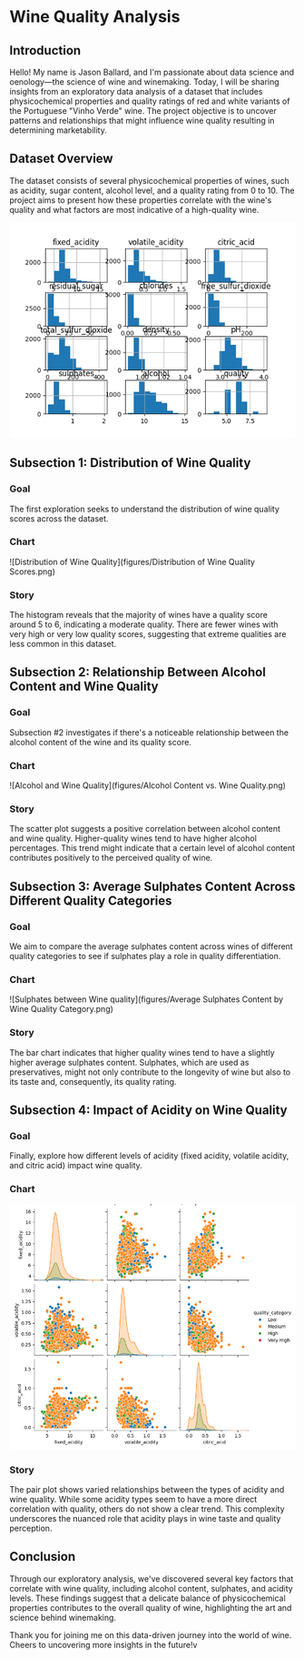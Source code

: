 # Wine Quality Analysis

## Introduction

Hello! My name is Jason Ballard, and I'm passionate about data science and oenology—the science of wine and winemaking. Today, I will be sharing insights from an exploratory data analysis of a dataset that includes physicochemical properties and quality ratings of red and white variants of the Portuguese "Vinho Verde" wine. The project objective is to uncover patterns and relationships that might influence wine quality resulting in determining marketability.

## Dataset Overview

The dataset consists of several physicochemical properties of wines, such as acidity, sugar content, alcohol level, and a quality rating from 0 to 10. The project aims to present how these properties correlate with the wine's quality and what factors are most indicative of a high-quality wine.

![Dataset preview](https://github.com/JBtallgrass/datafun-06-eda/blob/main/figures/dataset.png)

## Subsection 1: Distribution of Wine Quality

### Goal

The first exploration seeks to understand the distribution of wine quality scores across the dataset.

### Chart

![Distribution of Wine Quality](figures/Distribution of Wine Quality Scores.png)

### Story 

The histogram reveals that the majority of wines have a quality score around 5 to 6, indicating a moderate quality. There are fewer wines with very high or very low quality scores, suggesting that extreme qualities are less common in this dataset.

## Subsection 2: Relationship Between Alcohol Content and Wine Quality

### Goal

Subsection #2 investigates if there's a noticeable relationship between the alcohol content of the wine and its quality score.

### Chart

![Alcohol and Wine Quality](figures/Alcohol Content vs. Wine Quality.png)

### Story

The scatter plot suggests a positive correlation between alcohol content and wine quality. Higher-quality wines tend to have higher alcohol percentages. This trend might indicate that a certain level of alcohol content contributes positively to the perceived quality of wine.

## Subsection 3: Average Sulphates Content Across Different Quality Categories

### Goal

We aim to compare the average sulphates content across wines of different quality categories to see if sulphates play a role in quality differentiation.

### Chart

![Sulphates between Wine quality](figures/Average Sulphates Content by Wine Quality Category.png)

### Story

The bar chart indicates that higher quality wines tend to have a slightly higher average sulphates content. Sulphates, which are used as preservatives, might not only contribute to the longevity of wine but also to its taste and, consequently, its quality rating.

## Subsection 4: Impact of Acidity on Wine Quality

### Goal

Finally, explore how different levels of acidity (fixed acidity, volatile acidity, and citric acid) impact wine quality.

### Chart

![Impact of Acidity on Wine Quality](figures/Impact_of_Acidity_on_Wine_Quality.png)

### Story

The pair plot shows varied relationships between the types of acidity and wine quality. While some acidity types seem to have a more direct correlation with quality, others do not show a clear trend. This complexity underscores the nuanced role that acidity plays in wine taste and quality perception.

## Conclusion

Through our exploratory analysis, we've discovered several key factors that correlate with wine quality, including alcohol content, sulphates, and acidity levels. These findings suggest that a delicate balance of physicochemical properties contributes to the overall quality of wine, highlighting the art and science behind winemaking.

Thank you for joining me on this data-driven journey into the world of wine. Cheers to uncovering more insights in the future!v
